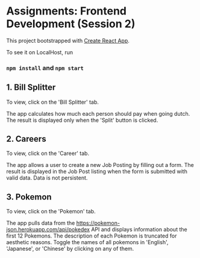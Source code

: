 # Assignments: Frontend Development (Session 2)

This project bootstrapped with [Create React App](https://github.com/facebook/create-react-app).

To see it on LocalHost, run

### `npm install` and `npm start`

## 1. Bill Splitter

To view, click on the 'Bill Splitter' tab.

The app calculates how much each person should pay when going dutch.
The result is displayed only when the 'Split' button is clicked.

## 2. Careers

To view, click on the 'Career' tab.

The app allows a user to create a new Job Posting by filling out a form.
The result is displayed in the Job Post listing when the form is submitted with valid data.
Data is not persistent.

## 3. Pokemon

To view, click on the 'Pokemon' tab.

The app pulls data from the https://pokemon-json.herokuapp.com/api/pokedex API and displays information about the first 12 Pokemons. The description of each Pokemon is truncated for aesthetic reasons.
Toggle the names of all pokemons in 'English', 'Japanese', or 'Chinese' by clicking on any of them.
